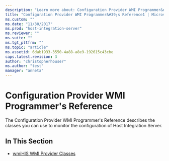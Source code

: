 ```yaml
---
description: "Learn more about: Configuration Provider WMI Programmer&#39;s Reference"
title: "Configuration Provider WMI Programmer&#39;s Reference1 | Microsoft Docs"
ms.custom: ""
ms.date: "11/30/2017"
ms.prod: "host-integration-server"
ms.reviewer: ""
ms.suite: ""
ms.tgt_pltfrm: ""
ms.topic: "article"
ms.assetid: 6dab1933-3550-4a88-a8e9-192615c43cbe
caps.latest.revision: 3
author: "christopherhouser"
ms.author: "test"
manager: "anneta"
---
```

# Configuration Provider WMI Programmer&#39;s Reference
The Configuration Provider WMI Programmer's Reference describes the classes you can use to monitor the configuration of Host Integration Server.  
  
## In This Section  
  
-   [wmiHIS WMI Provider Classes](../core/wmihis-wmi-provider-classes1.md)

